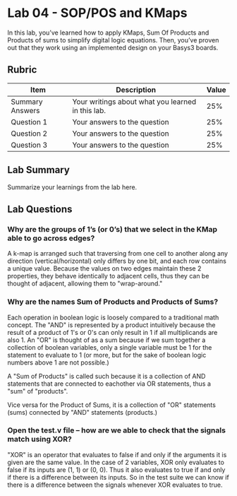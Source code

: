 # Lab 04 - SOP/POS and KMaps

In this lab, you’ve learned how to apply KMaps, Sum Of Products and Products of
sums to simplify digital logic equations. Then, you’ve proven out that they work
using an implemented design on your Basys3 boards.

## Rubric

| Item | Description | Value |
| ---- | ----------- | ----- |
| Summary Answers | Your writings about what you learned in this lab. | 25% |
| Question 1 | Your answers to the question | 25% |
| Question 2 | Your answers to the question | 25% |
| Question 3 | Your answers to the question | 25% |

## Lab Summary

Summarize your learnings from the lab here.

## Lab Questions

### Why are the groups of 1’s (or 0’s) that we select in the KMap able to go across edges?

A k-map is arranged such that traversing from one cell to another along any direction (vertical/horizontal) only differs by one bit, and each row contains a unique value. Because the values on two edges maintain these 2 properties, they behave identically to adjacent cells, thus they can be thought of adjacent, allowing them to "wrap-around."

### Why are the names Sum of Products and Products of Sums?

Each operation in boolean logic is loosely compared to a traditional math concept. The "AND" is represented by a product intuitively because the result of a product of 1's or 0's can only result in 1 if all multiplicands are also 1. An "OR" is thought of as a sum because if we sum together a collection of boolean variables, only a single variable must be 1 for the statement to evaluate to 1 (or more, but for the sake of boolean logic numbers above 1 are not possible.)

A "Sum of Products" is called such because it is a collection of AND statements that are connected to eachother via OR statements, thus a "sum" of "products".

Vice versa for the Product of Sums, it is a collection of "OR" statements (sums) connected by "AND" statements (products.)

### Open the test.v file – how are we able to check that the signals match using XOR?

"XOR" is an operator that evaluates to false if and only if the arguments it is given are the same value. In the case of 2 variables, XOR only evaluates to false if its inputs are (1, 1) or (0, 0). Thus it also evaluates to true if and only if there is a difference between its inputs. So in the test suite we can know if there is a difference between the signals whenever XOR evaluates to true.